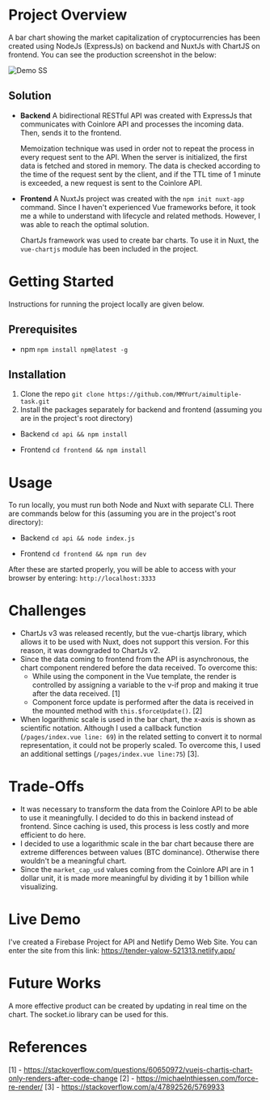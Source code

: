 # Project Overview

A bar chart showing the market capitalization of cryptocurrencies has been created using NodeJs (ExpressJs) on backend and NuxtJs with ChartJS on frontend. You can see the production screenshot in the below:

![Demo SS](https://i.imgur.com/IZvHkm9.png)
## Solution
- **Backend**
	A bidirectional RESTful API was created with ExpressJs that communicates with Coinlore API and processes the incoming data. Then, sends it to the frontend. 

	Memoization technique was used in order not to repeat the process in every request sent to the API. When the server is initialized, the first data is fetched and stored in memory. The data is checked according to the time of the request sent by the client, and if the TTL time of 1 minute is exceeded, a new request is sent to the Coinlore API.

- **Frontend**
A NuxtJs project was created with the `npm init nuxt-app` command. Since I haven't experienced Vue frameworks before, it took me a while to understand with lifecycle and related methods. However, I was able to reach the optimal solution.

	ChartJs framework was used to create bar charts. To use it in Nuxt, the `vue-chartjs` module has been included in the project.



# Getting Started
Instructions for running the project locally are given below.
## Prerequisites
- npm 
`npm install npm@latest -g`
## Installation
1. Clone the repo
`git clone https://github.com/MMYurt/aimultiple-task.git`
2. Install the packages separately for backend and frontend (assuming you are in the project's root directory)
- Backend
	`cd api && npm install`
	
- Frontend
	`cd frontend && npm install`
# Usage
To run locally, you must run both Node and Nuxt with separate CLI. There are commands below for this (assuming you are in the project's root directory):
- Backend
`cd api && node index.js`

- Frontend
`cd frontend && npm run dev`

After these are started properly, you will be able to access with your browser by entering: `http://localhost:3333`



# Challenges

- ChartJs v3 was released recently, but the vue-chartjs library, which allows it to be used with Nuxt, does not support this version. For this reason, it was downgraded to ChartJs v2.
- Since the data coming to frontend from the API is asynchronous, the chart component rendered before the data received. To overcome this:
	- While using the component in the Vue template, the render is controlled by assigning a variable to the v-if prop and making it true after the data received. [1]
	-  Component force update is performed after the data is received in the mounted method with `this.$forceUpdate()`. [2]
- When logarithmic scale is used in the bar chart, the x-axis is shown as scientific notation. Although I used a callback function (`/pages/index.vue line: 69`) in the related setting to convert it to normal representation, it could not be properly scaled. To overcome this, I used an additional settings (`/pages/index.vue line:75`) [3].

# Trade-Offs
- It was necessary to transform the data from the Coinlore API to be able to use it meaningfully. I decided to do this in backend instead of frontend. Since caching is used, this process is less costly and more efficient to do here.
- I decided to use a logarithmic scale in the bar chart because there are extreme differences between values (BTC dominance). Otherwise there wouldn't be a meaningful chart.
- Since the `market_cap_usd` values coming from the Coinlore API are in 1 dollar unit, it is made more meaningful by dividing it by 1 billion while visualizing.

# Live Demo
I've created a Firebase Project for API and Netlify Demo Web Site. You can enter the site from this link:
 https://tender-yalow-521313.netlify.app/

# Future Works
A more effective product can be created by updating in real time on the chart. The socket.io library can be used for this.

# References
[1] - https://stackoverflow.com/questions/60650972/vuejs-chartjs-chart-only-renders-after-code-change
[2] - https://michaelnthiessen.com/force-re-render/ 
[3] - https://stackoverflow.com/a/47892526/5769933